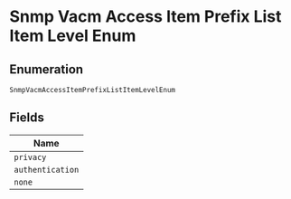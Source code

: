 
# Snmp Vacm Access Item Prefix List Item Level Enum

## Enumeration

`SnmpVacmAccessItemPrefixListItemLevelEnum`

## Fields

| Name |
|  --- |
| `privacy` |
| `authentication` |
| `none` |

